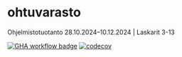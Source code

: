 # ohtuvarasto
Ohjelmistotuotanto 28.10.2024–10.12.2024   |   Laskarit 3-13

[![GHA workflow badge](https://github.com/keranenkirill/ohtuvarasto/workflows/CI/badge.svg)](https://github.com/keranenkirill/ohtuvarasto/actions)  [![codecov](https://codecov.io/github/keranenkirill/ohtuvarasto/graph/badge.svg?token=X3R5HJ1PRQ)](https://codecov.io/github/keranenkirill/ohtuvarasto)

